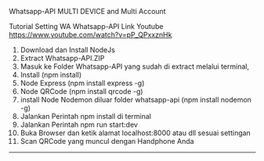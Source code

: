 Whatsapp-API MULTI DEVICE and Multi Account


Tutorial Setting WA  Whatsapp-API
Link Youtube https://www.youtube.com/watch?v=pP_QPxxznHk
1.	Download dan Install NodeJs
2.	Extract Whatsapp-API.ZIP
3.	Masuk ke Folder Whatsapp-API yang sudah di extract melalui terminal,
4.	Install (npm install)
5.	Node Express (npm install express -g)
6.	Node QRCode  (npm install qrcode -g)
7.	install Node Nodemon diluar folder whatsapp-api   (npm install nodemon -g)
8.	Jalankan Perintah npm install di terminal 
9.	Jalankan Perintah npm run start:dev
10.	Buka Browser dan ketik alamat localhost:8000 atau dll sesuai settingan
11.	Scan QRCode yang muncul dengan Handphone Anda


------------------------------------------------------------------------------------------------------------------------------------------------------------------------------
